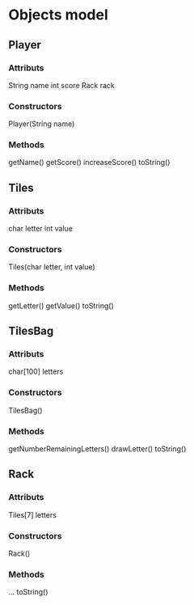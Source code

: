 Objects model
===================================

## Player
### Attributs
String name
int score
Rack rack
### Constructors
Player(String name)
### Methods
getName()
getScore()
increaseScore()
toString()

## Tiles
### Attributs
char letter
int value
### Constructors
Tiles(char letter, int value)
### Methods
getLetter()
getValue()
toString()

## TilesBag
### Attributs
char[100] letters
### Constructors
TilesBag()
### Methods
getNumberRemainingLetters()
drawLetter()
toString()

## Rack
### Attributs
Tiles[7] letters
### Constructors
Rack()
### Methods
...
toString()